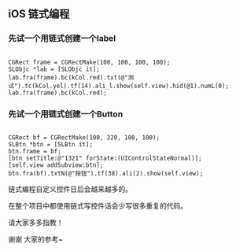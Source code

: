 ## iOS 链式编程

### 先试一个用链式创建一个label
```oc

CGRect frame = CGRectMake(100, 100, 100, 100);
SLObjc *lab = [SLObjc it];
lab.fra(frame).bc(kCol.red).txt(@"测试").tc(kCol.yel).tf(14).ali_l.show(self.view).hid(@1).numL(0);
lab.fra(frame).bc(kCol.red);

```

### 先试一个用链式创建一个Button
```oc

CGRect bf = CGRectMake(100, 220, 100, 100);
SLBtn *btn = [SLBtn it];
btn.frame = bf;
[btn setTitle:@"1321" forState:(UIControlStateNormal)];
[self.view addSubview:btn];
btn.fra(bf).txtN(@"按钮").tf(38).ali(2).show(self.view);

```

链式编程自定义控件日后会越来越多的。

在整个项目中都使用链式写控件话会少写很多重复的代码。

请大家多多指教！

谢谢 大家的参考~

